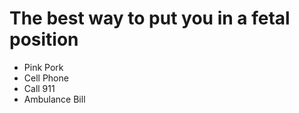 # The best way to put you in a fetal position

* Pink Pork
* Cell Phone
* Call 911
* Ambulance Bill
